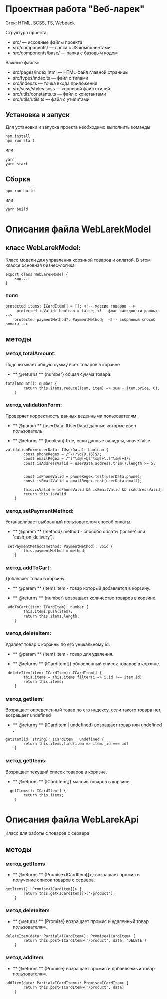 # Проектная работа "Веб-ларек"

Стек: HTML, SCSS, TS, Webpack

Структура проекта:
- src/ — исходные файлы проекта
- src/components/ — папка с JS компонентами
- src/components/base/ — папка с базовым кодом

Важные файлы:
- src/pages/index.html — HTML-файл главной страницы
- src/types/index.ts — файл с типами
- src/index.ts — точка входа приложения
- src/scss/styles.scss — корневой файл стилей
- src/utils/constants.ts — файл с константами
- src/utils/utils.ts — файл с утилитами

## Установка и запуск
Для установки и запуска проекта необходимо выполнить команды

```
npm install
npm run start
```

или

```
yarn
yarn start
```
## Сборка

```
npm run build
```

или

```
yarn build
```


# Описания файла WebLarekModel

## класс WebLarekModel: 

Класс модели для управления корзиной товаров и оплатой. В этом классе основная бизнес-логика

```
export class WebLarekModel {
    код.... 
}
```

### поля 

```
protected items: ICardItem[] = []; <!-- массив товаров -->
     protected isValid: boolean = false; <!-- флаг валидности данных  -->
    protected paymentMethod?: PaymentMethod;  <!-- выбранный способ оплаты -->
```

## методы

### метод totalAmount:

Подсчитывает общую сумму всех товаров в корзине

 - ** @returns ** {number} общая сумма товара.

```
totalAmount(): number {
        return this.items.reduce((sum, item) => sum + item.price, 0);
    }
```

### метод validationForm:

Проверяет корректность данных веденными пользователям.

 - ** @param ** {userData: IUserData} данные которые ввел пользователь.

 - ** @returns ** {boolean} true, если данные валидны, иначе false.

```
validationForm(userData: IUserData): boolean {
        const phoneRegex = /^\+?\d{9,15}$/;
        const emailRegex = /^[^\s@]+@[^\s@]+\.[^\s@]+$/;
        const isAddressValid = userData.address.trim().length >= 5;


        const isPhoneValid = phoneRegex.test(userData.phone);
        const isEmailValid = emailRegex.test(userData.email);

        this.isValid = isPhoneValid && isEmailValid && isAddressValid;
        return this.isValid
    }
```

### метод setPaymentMethod:

Устанавливает выбранный пользователем способ оплаты.

 - ** @param ** {method} method - способо оплаты ('online' или 'cash_on_delivery').

```
 setPaymentMethod(method: PaymentMethod): void {
        this.paymentMethod = method;
    }
```

### метод addToCart:

Добавляет товар в корзину.

 - ** @param ** {item} item - товар который добавяется в корзину.

 - ** @returns ** {number} возращает  количество товаров в корзине.

```
 addToCart(item: ICardItem): number {
        this.items.push(item);
        return this.items.length;
    }
```

### метод deleteItem:

Удаляет товар с корзины по его уникальному id.

 - ** @param ** {item} item - товар для удаления.

 - ** @returns ** {ICardItem[]} обновленный список товаров в корзине.

```
 deleteItem(item: ICardItem): ICardItem[] {
        this.items = this.items.filter(i => i.id !== item.id)
        return this.items;
    }
```


### метод getItem: 

Возращает определенный товар по его индексу, если такого товара нет, возращает undefined

 - ** @returns ** {ICardItem | undefined} возращает товар или undefined .

```
getItem(id: string): ICardItem | undefined {
        return this.items.find(item => item._id === id)
    }
```

### метод getItems:

Возращает текущий список товаров в коризне.

 - ** @returns ** {ICardItem[]} массив товаров в корзине.

```
  getItems(): ICardItem[] { 
        return this.items;
    }
```

# Описания файла WebLarekApi

Класс для работы с товаров с сервера.

## методы 

### метод getItems

- ** @returns ** {Promise<ICardItem[]>} возращает промис и получение список товаров с сервера.

```
getItems(): Promise<ICardItem[]> {
        return this.get<ICardItem[]>('/product');
    }
```

### метод deleteItem

- ** @returns ** {Promise<ICardItem>} возращает промис и удаленный товар пользователям.

```
deleteItem(data: Partial<ICardItem>): Promise<ICardItem> {
        return this.post<ICardItem>('/product', data, 'DELETE')
    }
```

### метод addItem 

- ** @returns ** {Promise<ICardItem>} возращает промис и добавляемый товар пользователям.

```
addItem(data: Partial<ICardItem>): Promise<ICardItem> {
        return this.post<ICardItem>('/product', data)
    }
```